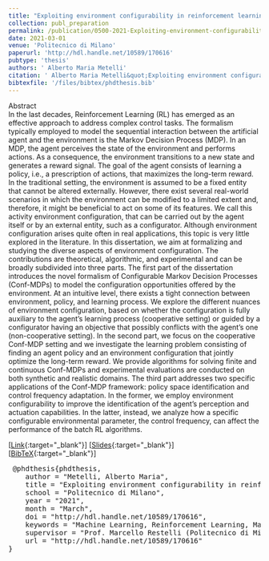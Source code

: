 ```yaml
---
title: "Exploiting environment configurability in reinforcement learning"
collection: publ_preparation
permalink: /publication/0500-2021-Exploiting-environment-configurability-in-reinforcement-learning
date: 2021-03-01
venue: 'Politecnico di Milano'
paperurl: 'http://hdl.handle.net/10589/170616'
pubtype: 'thesis'
authors: ' Alberto Maria Metelli'
citation: ' Alberto Maria Metelli&quot;Exploiting environment configurability in reinforcement learning.&quot; Politecnico di Milano, 2021'
bibtexfile: '/files/bibtex/phdthesis.bib'
---
```

Abstract
 <br> In the last decades, Reinforcement Learning (RL) has emerged as an effective approach to address complex control tasks. The formalism typically employed to model the sequential interaction between the artificial agent and the environment is the Markov Decision Process (MDP). In an MDP, the agent perceives the state of the environment and performs actions. As a consequence, the environment transitions to a new state and generates a reward signal. The goal of the agent consists of learning a policy, i.e., a prescription of actions, that maximizes the long-term reward. In the traditional setting, the environment is assumed to be a fixed entity that cannot be altered externally. However, there exist several real-world scenarios in which the environment can be modified to a limited extent and, therefore, it might be beneficial to act on some of its features. We call this activity environment configuration, that can be carried out by the agent itself or by an external entity, such as a configurator. Although environment configuration arises quite often in real applications, this topic is very little explored in the literature. In this dissertation, we aim at formalizing and studying the diverse aspects of environment configuration. The contributions are theoretical, algorithmic, and experimental and can be broadly subdivided into three parts. The first part of the dissertation introduces the novel formalism of Configurable Markov Decision Processes (Conf-MDPs) to model the configuration opportunities offered by the environment. At an intuitive level, there exists a tight connection between environment, policy, and learning process. We explore the different nuances of environment configuration, based on whether the configuration is fully auxiliary to the agent’s learning process (cooperative setting) or guided by a configurator having an objective that possibly conflicts with the agent’s one (non-cooperative setting). In the second part, we focus on the cooperative Conf-MDP setting and we investigate the learning problem consisting of finding an agent policy and an environment configuration that jointly optimize the long-term reward. We provide algorithms for solving finite and continuous Conf-MDPs and experimental evaluations are conducted on both synthetic and realistic domains. The third part addresses two specific applications of the Conf-MDP framework: policy space identification and control frequency adaptation. In the former, we employ environment configurability to improve the identification of the agent’s perception and actuation capabilities. In the latter, instead, we analyze how a specific configurable environmental parameter, the control frequency, can affect the performance of the batch RL algorithms. <br> 

 [[Link](http://hdl.handle.net/10589/170616){:target="_blank"}] [[Slides](https://albertometelli.github.io/files/slides_phd_thesis.pdf){:target="_blank"}] [[BibTeX](/files/bibtex/phdthesis.bib){:target="_blank"}] 
<pre> @phdthesis{phdthesis,
    author = "Metelli, Alberto Maria",
    title = "Exploiting environment configurability in reinforcement learning",
    school = "Politecnico di Milano",
    year = "2021",
    month = "March",
    doi = "http://hdl.handle.net/10589/170616",
    keywords = "Machine Learning, Reinforcement Learning, Markov decision process, Environment Configurability, Configurable Markov decision process, Policy space identification, Control frequency adaptation",
    supervisor = "Prof. Marcello Restelli (Politecnico di Milano, Italy)",
    url = "http://hdl.handle.net/10589/170616"
} </pre>

